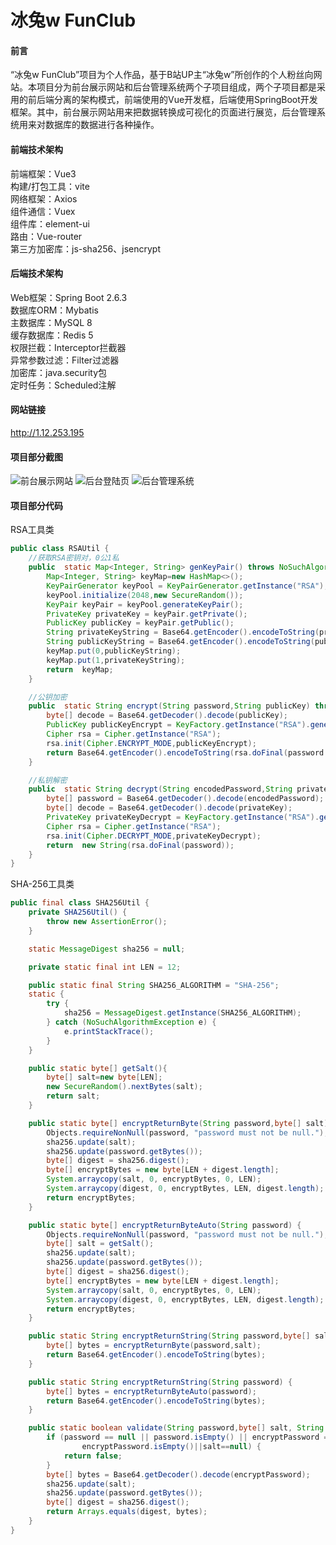 # 冰兔w FunClub

#### 前言
“冰兔w FunClub”项目为个人作品，基于B站UP主“冰兔w”所创作的个人粉丝向网站。本项目分为前台展示网站和后台管理系统两个子项目组成，两个子项目都是采用的前后端分离的架构模式，前端使用的Vue开发框，后端使用SpringBoot开发框架。其中，前台展示网站用来把数据转换成可视化的页面进行展览，后台管理系统用来对数据库的数据进行各种操作。

#### 前端技术架构
前端框架：Vue3 \
构建/打包工具：vite \
网络框架：Axios \
组件通信：Vuex \
组件库：element-ui \
路由：Vue-router \
第三方加密库：js-sha256、jsencrypt 

#### 后端技术架构
Web框架：Spring Boot 2.6.3 \
数据库ORM：Mybatis \
主数据库：MySQL 8 \
缓存数据库：Redis 5 \
权限拦截：Interceptor拦截器 \
异常参数过滤：Filter过滤器 \
加密库：java.security包 \
定时任务：Scheduled注解

#### 网站链接
http://1.12.253.195

#### 项目部分截图
![前台展示网站](https://gitee.com/htx1316/images/raw/master/bingtufunimgs/%E5%89%8D%E5%8F%B0%E5%B1%95%E7%A4%BA%E7%BD%91%E7%AB%99.png)
![后台登陆页](https://gitee.com/htx1316/images/raw/master/bingtufunimgs/%E5%90%8E%E5%8F%B0%E7%AE%A1%E7%90%86%E7%B3%BB%E7%BB%9F%E7%99%BB%E9%99%86%E9%A1%B5.png)
![后台管理系统](https://gitee.com/htx1316/images/raw/master/bingtufunimgs/%E5%90%8E%E5%8F%B0%E7%AE%A1%E7%90%86%E7%B3%BB%E7%BB%9F.png)  


#### 项目部分代码
RSA工具类
```java
public class RSAUtil {
    //获取RSA密钥对，0公1私
    public  static Map<Integer, String> genKeyPair() throws NoSuchAlgorithmException {
        Map<Integer, String> keyMap=new HashMap<>();
        KeyPairGenerator keyPool = KeyPairGenerator.getInstance("RSA");
        keyPool.initialize(2048,new SecureRandom());
        KeyPair keyPair = keyPool.generateKeyPair();
        PrivateKey privateKey = keyPair.getPrivate();
        PublicKey publicKey = keyPair.getPublic();
        String privateKeyString = Base64.getEncoder().encodeToString(privateKey.getEncoded());
        String publicKeyString = Base64.getEncoder().encodeToString(publicKey.getEncoded());
        keyMap.put(0,publicKeyString);
        keyMap.put(1,privateKeyString);
        return  keyMap;
    }

    //公钥加密
    public  static String encrypt(String password,String publicKey) throws Exception {
        byte[] decode = Base64.getDecoder().decode(publicKey);
        PublicKey publicKeyEncrypt = KeyFactory.getInstance("RSA").generatePublic(new X509EncodedKeySpec(decode));
        Cipher rsa = Cipher.getInstance("RSA");
        rsa.init(Cipher.ENCRYPT_MODE,publicKeyEncrypt);
        return Base64.getEncoder().encodeToString(rsa.doFinal(password.getBytes(StandardCharsets.UTF_8)));
    }

    //私钥解密
    public  static String decrypt(String encodedPassword,String privateKey) throws Exception {
        byte[] password = Base64.getDecoder().decode(encodedPassword);
        byte[] decode = Base64.getDecoder().decode(privateKey);
        PrivateKey privateKeyDecrypt = KeyFactory.getInstance("RSA").generatePrivate(new PKCS8EncodedKeySpec(decode));
        Cipher rsa = Cipher.getInstance("RSA");
        rsa.init(Cipher.DECRYPT_MODE,privateKeyDecrypt);
        return  new String(rsa.doFinal(password));
    }
}
```
SHA-256工具类
```java
public final class SHA256Util {
    private SHA256Util() {
        throw new AssertionError();
    }

    static MessageDigest sha256 = null;

    private static final int LEN = 12;

    public static final String SHA256_ALGORITHM = "SHA-256";
    static {
        try {
            sha256 = MessageDigest.getInstance(SHA256_ALGORITHM);
        } catch (NoSuchAlgorithmException e) {
            e.printStackTrace();
        }
    }

    public static byte[] getSalt(){
        byte[] salt=new byte[LEN];
        new SecureRandom().nextBytes(salt);
        return salt;
    }

    public static byte[] encryptReturnByte(String password,byte[] salt) {
        Objects.requireNonNull(password, "password must not be null.");
        sha256.update(salt);
        sha256.update(password.getBytes());
        byte[] digest = sha256.digest();
        byte[] encryptBytes = new byte[LEN + digest.length];
        System.arraycopy(salt, 0, encryptBytes, 0, LEN);
        System.arraycopy(digest, 0, encryptBytes, LEN, digest.length);
        return encryptBytes;
    }

    public static byte[] encryptReturnByteAuto(String password) {
        Objects.requireNonNull(password, "password must not be null.");
        byte[] salt = getSalt();
        sha256.update(salt);
        sha256.update(password.getBytes());
        byte[] digest = sha256.digest();
        byte[] encryptBytes = new byte[LEN + digest.length];
        System.arraycopy(salt, 0, encryptBytes, 0, LEN);
        System.arraycopy(digest, 0, encryptBytes, LEN, digest.length);
        return encryptBytes;
    }

    public static String encryptReturnString(String password,byte[] salt) {
        byte[] bytes = encryptReturnByte(password,salt);
        return Base64.getEncoder().encodeToString(bytes);
    }

    public static String encryptReturnString(String password) {
        byte[] bytes = encryptReturnByteAuto(password);
        return Base64.getEncoder().encodeToString(bytes);
    }

    public static boolean validate(String password,byte[] salt, String encryptPassword) {
        if (password == null || password.isEmpty() || encryptPassword == null ||
                encryptPassword.isEmpty()||salt==null) {
            return false;
        }
        byte[] bytes = Base64.getDecoder().decode(encryptPassword);
        sha256.update(salt);
        sha256.update(password.getBytes());
        byte[] digest = sha256.digest();
        return Arrays.equals(digest, bytes);
    }
}
```
